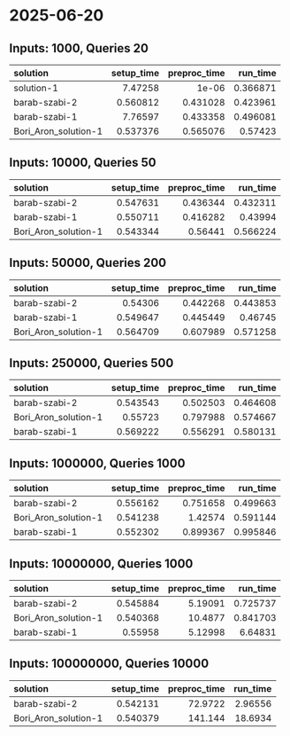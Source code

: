 # 2025-06-20

## Inputs: 1000, Queries 20

| solution             |   setup_time |   preproc_time |   run_time |
|:---------------------|-------------:|---------------:|-----------:|
| solution-1           |     7.47258  |       1e-06    |   0.366871 |
| barab-szabi-2        |     0.560812 |       0.431028 |   0.423961 |
| barab-szabi-1        |     7.76597  |       0.433358 |   0.496081 |
| Bori_Aron_solution-1 |     0.537376 |       0.565076 |   0.57423  |

## Inputs: 10000, Queries 50

| solution             |   setup_time |   preproc_time |   run_time |
|:---------------------|-------------:|---------------:|-----------:|
| barab-szabi-2        |     0.547631 |       0.436344 |   0.432311 |
| barab-szabi-1        |     0.550711 |       0.416282 |   0.43994  |
| Bori_Aron_solution-1 |     0.543344 |       0.56441  |   0.566224 |

## Inputs: 50000, Queries 200

| solution             |   setup_time |   preproc_time |   run_time |
|:---------------------|-------------:|---------------:|-----------:|
| barab-szabi-2        |     0.54306  |       0.442268 |   0.443853 |
| barab-szabi-1        |     0.549647 |       0.445449 |   0.46745  |
| Bori_Aron_solution-1 |     0.564709 |       0.607989 |   0.571258 |

## Inputs: 250000, Queries 500

| solution             |   setup_time |   preproc_time |   run_time |
|:---------------------|-------------:|---------------:|-----------:|
| barab-szabi-2        |     0.543543 |       0.502503 |   0.464608 |
| Bori_Aron_solution-1 |     0.55723  |       0.797988 |   0.574667 |
| barab-szabi-1        |     0.569222 |       0.556291 |   0.580131 |

## Inputs: 1000000, Queries 1000

| solution             |   setup_time |   preproc_time |   run_time |
|:---------------------|-------------:|---------------:|-----------:|
| barab-szabi-2        |     0.556162 |       0.751658 |   0.499663 |
| Bori_Aron_solution-1 |     0.541238 |       1.42574  |   0.591144 |
| barab-szabi-1        |     0.552302 |       0.899367 |   0.995846 |

## Inputs: 10000000, Queries 1000

| solution             |   setup_time |   preproc_time |   run_time |
|:---------------------|-------------:|---------------:|-----------:|
| barab-szabi-2        |     0.545884 |        5.19091 |   0.725737 |
| Bori_Aron_solution-1 |     0.540368 |       10.4877  |   0.841703 |
| barab-szabi-1        |     0.55958  |        5.12998 |   6.64831  |

## Inputs: 100000000, Queries 10000

| solution             |   setup_time |   preproc_time |   run_time |
|:---------------------|-------------:|---------------:|-----------:|
| barab-szabi-2        |     0.542131 |        72.9722 |    2.96556 |
| Bori_Aron_solution-1 |     0.540379 |       141.144  |   18.6934  |